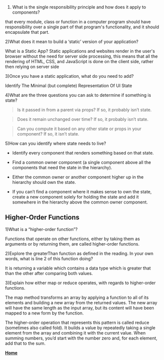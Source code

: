 1) What is the single responsibility principle and how does it apply to components?

that every module, class or function in a computer program should have responsibility over a single part of that program's functionality, and it should encapsulate that part.

2)What does it mean to build a ‘static’ version of your application?

What is a Static App? Static applications and websites render in the user's browser without the need for server side processing, this means that all the rendering of HTML, CSS, and JavaScript is done on the client side, rather then relying on server side

3)Once you have a static application, what do you need to add?

Identify The Minimal (but complete) Representation Of UI State

4)What are the three questions you can ask to determine if something is state?

>Is it passed in from a parent via props? If so, it probably isn’t state.

>Does it remain unchanged over time? If so, it probably isn’t state.

>Can you compute it based on any other state or props in your component? If so, it isn’t state.

5)How can you identify where state needs to live?

- Identify every component that renders something based on that state.

- Find a common owner component (a single component above all the components that need the state in the hierarchy).

- Either the common owner or another component higher up in the hierarchy should own the state.

- If you can’t find a component where it makes sense to own the state, create a new component solely for holding the state and add it somewhere in the hierarchy above the common owner component.

## Higher-Order Functions

1)What is a “higher-order function”?

Functions that operate on other functions, either by taking them as arguments or by returning them, are called higher-order functions.

2)Explore the greaterThan function as defined in the reading. In your own words, what is line 2 of this function doing?

It is returning a variable which contains a data type which is greater that than the other after comparing both values.

3)Explain how either map or reduce operates, with regards to higher-order functions.

The map method transforms an array by applying a function to all of its elements and building a new array from the returned values. The new array will have the same length as the input array, but its content will have been mapped to a new form by the function.

The higher-order operation that represents this pattern is called reduce (sometimes also called fold). It builds a value by repeatedly taking a single element from the array and combining it with the current value. When summing numbers, you’d start with the number zero and, for each element, add that to the sum.

[**Home**](https://rushabhjsoni.github.io/reading-notes/)